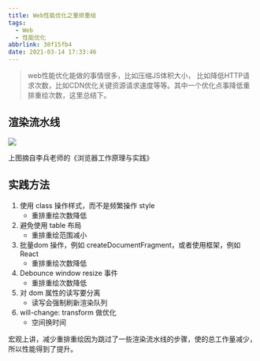 ```yaml
---
title: Web性能优化之重排重绘
tags:
  - Web
  - 性能优化
abbrlink: 30f15fb4
date: 2021-03-14 17:33:46
---
```


> web性能优化能做的事情很多，比如压缩JS体积大小， 比如降低HTTP请求次数，比如CDN优化关键资源请求速度等等。其中一个优化点事降低重排重绘次数，这里总结下。

## 渲染流水线

![](https://static.1991421.cn/2021/2021-03-14-173729.jpeg)

上图摘自李兵老师的《浏览器工作原理与实践》

## 实践方法

1. 使用 class 操作样式，而不是频繁操作 style
   - 重排重绘次数降低
2. 避免使用 table 布局
   - 重排重绘范围减小
3. 批量dom 操作，例如 createDocumentFragment，或者使用框架，例如 React
   - 重排重绘次数降低
4. Debounce window resize 事件
   - 重排重绘次数降低
5. 对 dom 属性的读写要分离
   - 读写会强制刷新渲染队列
6. will-change: transform 做优化
   - 空间换时间

宏观上讲，减少重排重绘因为跳过了一些渲染流水线的步骤，使的总工作量减少，所以性能得到了提升。

